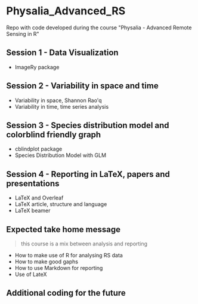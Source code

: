 # Physalia_Advanced_RS

Repo with code developed during the course "Physalia - Advanced Remote Sensing in R"

## Session 1 - Data Visualization
+ ImageRy package

## Session 2 - Variability in space and time
+ Variability in space, Shannon Rao'q
+ Variability in time, time series analysis

## Session 3 - Species distribution model and colorblind friendly graph
+ cblindplot package
+ Species Distribution Model with GLM

## Session 4 - Reporting in LaTeX, papers and presentations
+ LaTeX and Overleaf
+ LaTeX article, structure and language
+ LaTeX beamer


## Expected take home message

> this course is a mix between analysis and reporting

+ How to make use of R for analysing RS data
+ How to make good gaphs
+ How to use Markdown for reporting
+ Use of LateX

## Additional coding for the  future


